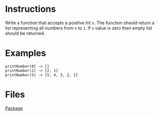 # Instructions
Write a function that accepts a positive Int `n`. The function should return a list representing all numbers from `n` to `1`. If `n` value
is zero then empty list should be returned.

# Examples
```
printNumber(0) -> []
printNumber(2) -> [2, 1]
printNumber(5) -> [5, 4, 3, 2, 1]
```

# Files
[Package](.)
